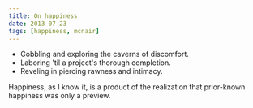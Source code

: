 ```yaml
---
title: On happiness
date: 2013-07-23
tags: [happiness, mcnair]
---
```


* Cobbling and exploring the caverns of discomfort.
* Laboring 'til a project's thorough completion.
* Reveling in piercing rawness and intimacy.

Happiness, as I know it, is a product of the realization that prior-known
happiness was only a preview.
